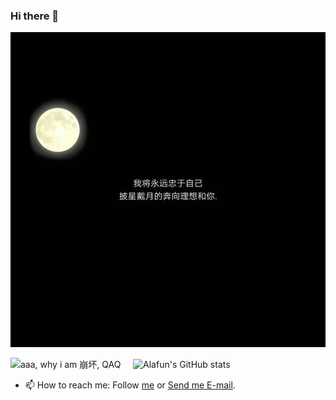 ### Hi there 👋
<img src="./motto.png" width="660" loading="lazy"  alt=":alafun" />

<img src="https://count.getloli.com/get/@alafun?theme=rule34" width="300" loading="lazy" alt="aaa, why i am 崩坏, QAQ" />    &nbsp;&nbsp;&nbsp;                                                                                               <img src="https://bad-apple-github-readme.vercel.app/api?show_bg=1&username=alafun" width="300" alt="Alafun's GitHub stats" loading="lazy" />

 
- 📫 How to reach me: Follow [me](https://github.com/Alafun?tab=followers) or [Send me E-mail](mailto:alafun@petalmail.com).


